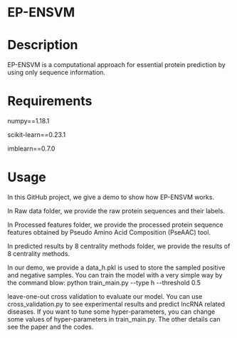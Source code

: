 # EP-ENSVM
# Description
EP-ENSVM is a computational approach for essential protein prediction by using only sequence information. 

# Requirements
numpy==1.18.1

scikit-learn==0.23.1

imblearn==0.7.0

# Usage
In this GitHub project, we give a demo to show how EP-ENSVM works. 

In Raw data folder, we provide the raw protein sequences and their labels.

In Processed features folder, we provide the processed protein sequence features obtained by Pseudo Amino Acid Composition (PseAAC) tool. 

In predicted results by 8 centrality methods folder, we provide the results of 8 centrality methods. 


In our demo, we provide a 
data_h.pkl is used to store the sampled positive and negative samples.
You can train the model with a very simple way by the command blow:
python train_main.py --type h --threshold 0.5

leave-one-out cross validation to evaluate our model. You can use cross_validation.py to see experimental results and predict lncRNA related diseases. 
If you want to tune some hyper-parameters, you can change some values of hyper-parameters in train_main.py. 
The other details can see the paper and the codes.
  


